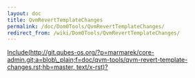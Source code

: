 ```yaml
---
layout: doc
title: QvmRevertTemplateChanges
permalink: /doc/Dom0Tools/QvmRevertTemplateChanges/
redirect_from: /wiki/Dom0Tools/QvmRevertTemplateChanges/
---
```


[Include(http://git.qubes-os.org/?p=marmarek/core-admin.git;a=blob\_plain;f=doc/qvm-tools/qvm-revert-template-changes.rst;hb=master, text/x-rst)?](/doc/Dom0Tools/Include(http%3A/git.qubes-os.org?p=marmarek/core-admin.git;a=blob_plain;f=doc/qvm-tools/qvm-revert-template-changes.rst;hb=master,%20text/x-rst))
